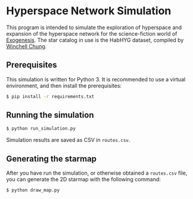 # Hyperspace Network Simulation

This program is intended to simulate the exploration of hyperspace and expansion of the hyperspace network for the science-fiction world of [Exogenesis]. The star catalog in use is the HabHYG dataset, compiled by [Winchell Chung][habhyg].

## Prerequisites

This simulation is written for Python 3. It is recommended to use a virtual environment, and then install the prerequisites:

```bash
$ pip install -r requirements.txt
```

## Running the simulation

```bash
$ python run_simulation.py
```

Simulation results are saved as CSV in `routes.csv`.

## Generating the starmap

After you have run the simulation, or otherwise obtained a `routes.csv` file,
you can generate the 2D starmap with the following command:

```bash
$ python draw_map.py
```

[exogenesis]: https://world.payloadgame.dev/
[habhyg]: http://www.projectrho.com/public_html/starmaps/catalogues.php#id--Catalogues--HabHYG
